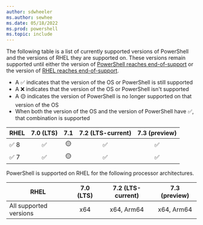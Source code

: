 ```yaml
---
author: sdwheeler
ms.author: sewhee
ms.date: 05/18/2022
ms.prod: powershell
ms.topic: include
---
```

The following table is a list of currently supported versions of PowerShell and the versions of RHEL
they are supported on. These versions remain supported until either the version of
[PowerShell reaches end-of-support][lifecycle] or the version of
[RHEL reaches end-of-support][eol-rhel].

- A &#x2705; indicates that the version of the OS or PowerShell is still supported
- A &#x274c; indicates that the version of the OS or PowerShell isn't supported
- A &#x1f7e1; indicates the version of PowerShell is no longer supported on that version of the OS
- When both the version of the OS and the version of PowerShell have &#x2705;, that combination is
  supported

|    RHEL    | 7.0 (LTS) |    7.1    | 7.2 (LTS-current) | 7.3 (preview) |
| ---------- | :-------: | :-------: | :---------------: | :-----------: |
| &#x2705; 8 | &#x2705;  | &#x1f7e1; |     &#x2705;      |   &#x2705;    |
| &#x2705; 7 | &#x2705;  | &#x1f7e1; |     &#x2705;      |   &#x2705;    |

PowerShell is supported on RHEL for the following processor architectures.

|          RHEL          | 7.0 (LTS) | 7.2 (LTS-current) | 7.3 (preview) |
| ---------------------- | :-------: | :---------------: | :-----------: |
| All supported versions |    x64    |    x64, Arm64     |  x64, Arm64   |

[lifecycle]: /powershell/scripting/install/powershell-support-lifecycle
[eol-rhel]: https://access.redhat.com/support/policy/updates/errata/
